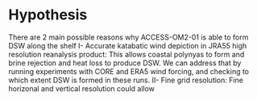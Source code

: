 # Hypothesis

There are 2 main possible reasons why ACCESS-OM2-01 is able to form DSW along the shelf
    I-  Accurate katabatic wind depiction in JRA55 high resolution reanalysis product: This allows coastal polynyas to form and brine rejection and heat loss to produce DSW. We can address that by running experiments with CORE and ERA5 wind forcing, and checking to which extent DSW is formed in these runs.
    II- Fine grid resolution: Fine horizonal and vertical resolution could allow 
